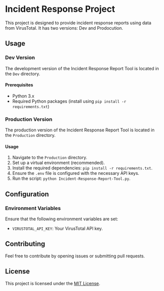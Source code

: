 # Incident Response Project

This project is designed to provide incident response reports using data from VirusTotal. It has two versions: Dev and Prodocution.

## Usage

### Dev Version

The development version of the Incident Response Report Tool is located in the `Dev` directory.

#### Prerequisites

- Python 3.x
- Required Python packages (install using `pip install -r requirements.txt`)

### Production Version

The production version of the Incident Response Report Tool is located in the `Production` directory.

#### Usage

1. Navigate to the `Production` directory.
2. Set up a virtual environment (recommended).
3. Install the required dependencies: `pip install -r requirements.txt`.
4. Ensure the `.env` file is configured with the necessary API keys.
5. Run the script: `python Incident-Response-Report-Tool.py`.

## Configuration

### Environment Variables

Ensure that the following environment variables are set:

- `VIRUSTOTAL_API_KEY`: Your VirusTotal API key.

## Contributing

Feel free to contribute by opening issues or submitting pull requests.

## License

This project is licensed under the [MIT License](LICENSE).
